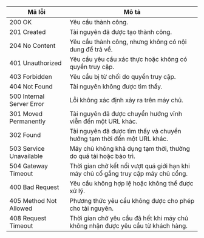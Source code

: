 | Mã lỗi | Mô tả                                                                |
|--------|----------------------------------------------------------------------|
| 200 OK | Yêu cầu thành công.                                                  |
| 201 Created | Tài nguyên đã được tạo thành công.                                 |
| 204 No Content | Yêu cầu thành công, nhưng không có nội dung để trả về.           |
| 401 Unauthorized | Yêu cầu yêu cầu xác thực hoặc không có quyền truy cập.          |
| 403 Forbidden | Yêu cầu bị từ chối do quyền truy cập.                             |
| 404 Not Found | Tài nguyên không được tìm thấy.                                    |
| 500 Internal Server Error | Lỗi không xác định xảy ra trên máy chủ.                      |
| 301 Moved Permanently | Tài nguyên đã được chuyển hướng vĩnh viễn đến một URL khác.   |
| 302 Found | Tài nguyên đã được tìm thấy và chuyển hướng tạm thời đến một URL khác. |
| 503 Service Unavailable | Máy chủ không khả dụng tạm thời, thường do quá tải hoặc bảo trì. |
| 504 Gateway Timeout | Thời gian chờ kết nối vượt quá giới hạn khi máy chủ cố gắng truy cập máy chủ cổng. |
| 400 Bad Request | Yêu cầu không hợp lệ hoặc không thể được xử lý.                 |
| 405 Method Not Allowed | Phương thức yêu cầu không được cho phép cho tài nguyên.         |
| 408 Request Timeout | Thời gian chờ yêu cầu đã hết khi máy chủ không nhận được yêu cầu từ khách hàng. |